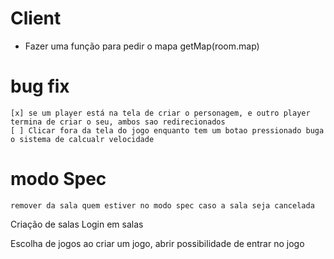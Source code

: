 # Client
- Fazer uma função para pedir o mapa getMap(room.map)

# bug fix
    [x] se um player está na tela de criar o personagem, e outro player termina de criar o seu, ambos sao redirecionados
    [ ] Clicar fora da tela do jogo enquanto tem um botao pressionado buga o sistema de calcualr velocidade


# modo Spec
    remover da sala quem estiver no modo spec caso a sala seja cancelada



Criação de salas
Login em salas

Escolha de jogos
    ao criar um jogo, abrir possibilidade de entrar no jogo



